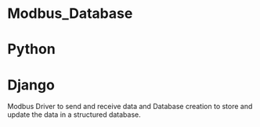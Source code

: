 # Modbus_Database
# Python
# Django
Modbus Driver to send and receive data and Database creation to store and update the data in a structured database.
